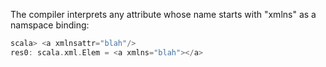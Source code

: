 The compiler interprets any attribute whose name starts with "xmlns" as a namspace binding:

```scala
scala> <a xmlnsattr="blah"/>
res0: scala.xml.Elem = <a xmlns="blah"></a>
```
